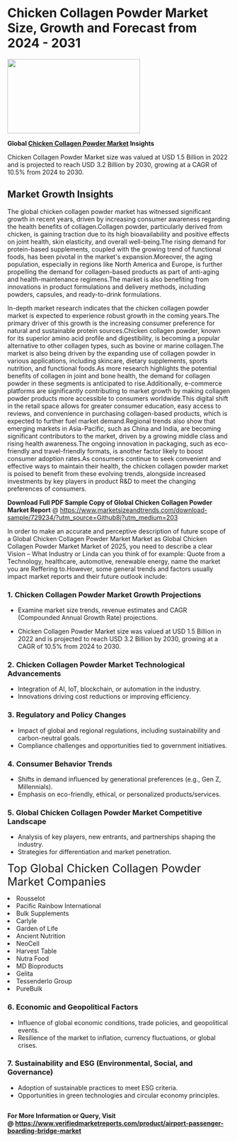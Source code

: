<H1>Chicken Collagen Powder Market Size, Growth and Forecast from 2024 - 2031</H1><img class="aligncenter size-medium wp-image-584254" src="https://thirdeyenews.in/wp-content/uploads/2024/09/Global-Market-Research-300x168.jpeg" alt="" width="300" height="168" /><p><strong>Global&nbsp;<a href="https://www.marketsizeandtrends.com/download-sample/729234/?utm_source=Github8j?utm_medium=203">Chicken Collagen Powder Market</a> Insights</strong></p><p>Chicken Collagen Powder Market size was valued at USD 1.5 Billion in 2022 and is projected to reach USD 3.2 Billion by 2030, growing at a CAGR of 10.5% from 2024 to 2030.</p><p><h2>Market Growth Insights</h2> <p>The global chicken collagen powder market has witnessed significant growth in recent years, driven by increasing consumer awareness regarding the health benefits of collagen.Collagen powder, particularly derived from chicken, is gaining traction due to its high bioavailability and positive effects on joint health, skin elasticity, and overall well-being.The rising demand for protein-based supplements, coupled with the growing trend of functional foods, has been pivotal in the market's expansion.Moreover, the aging population, especially in regions like North America and Europe, is further propelling the demand for collagen-based products as part of anti-aging and health-maintenance regimens.The market is also benefiting from innovations in product formulations and delivery methods, including powders, capsules, and ready-to-drink formulations. </p> <p>In-depth market research indicates that the chicken collagen powder market is expected to experience robust growth in the coming years.The primary driver of this growth is the increasing consumer preference for natural and sustainable protein sources.Chicken collagen powder, known for its superior amino acid profile and digestibility, is becoming a popular alternative to other collagen types, such as bovine or marine collagen.The market is also being driven by the expanding use of collagen powder in various applications, including skincare, dietary supplements, sports nutrition, and functional foods.As more research highlights the potential benefits of collagen in joint and bone health, the demand for collagen powder in these segments is anticipated to rise.Additionally, e-commerce platforms are significantly contributing to market growth by making collagen powder products more accessible to consumers worldwide.This digital shift in the retail space allows for greater consumer education, easy access to reviews, and convenience in purchasing collagen-based products, which is expected to further fuel market demand.Regional trends also show that emerging markets in Asia-Pacific, such as China and India, are becoming significant contributors to the market, driven by a growing middle class and rising health awareness.The ongoing innovation in packaging, such as eco-friendly and travel-friendly formats, is another factor likely to boost consumer adoption rates.As consumers continue to seek convenient and effective ways to maintain their health, the chicken collagen powder market is poised to benefit from these evolving trends, alongside increased investments by key players in product R&D to meet the changing preferences of consumers.</p><p><span class=""><strong>Download Full PDF Sample Copy of Global Chicken Collagen Powder Market Report</strong> @ <a href="https://www.marketsizeandtrends.com/download-sample/729234/?utm_source=Github8j?utm_medium=203" target="_blank">https://www.marketsizeandtrends.com/download-sample/729234/?utm_source=Github8j?utm_medium=203</a></span></p><p>In order to make an accurate and perceptive description of future scope of a Global&nbsp;Chicken Collagen Powder Market Market as Global&nbsp;Chicken Collagen Powder Market Market of 2025, you need to describe a clear Vision &ndash; What Industry or Linda can you think of for example: Quote from a Technology, healthcare, automotive, renewable energy, name the market you are Reffering to.However, some general trends and factors usually impact market reports and their future outlook include:</p><h3>1.&nbsp;<strong>Chicken Collagen Powder Market Growth Projections</strong></h3><ul><li>Examine market size trends, revenue estimates and CAGR (Compounded Annual Growth Rate) projections.</li><li><p>Chicken Collagen Powder Market size was valued at USD 1.5 Billion in 2022 and is projected to reach USD 3.2 Billion by 2030, growing at a CAGR of 10.5% from 2024 to 2030.</p></li></ul><h3>2.&nbsp;<strong>Chicken Collagen Powder Market Technological Advancements</strong></h3><ul><li>Integration of AI, IoT, blockchain, or automation in the industry.</li><li>Innovations driving cost reductions or improving efficiency.</li></ul><h3>3.&nbsp;<strong>Regulatory and Policy Changes</strong></h3><ul><li>Impact of global and regional regulations, including sustainability and carbon-neutral goals.</li><li>Compliance challenges and opportunities tied to government initiatives.</li></ul><h3>4.&nbsp;<strong>Consumer Behavior Trends</strong></h3><ul><li>Shifts in demand influenced by generational preferences (e.g., Gen Z, Millennials).</li><li>Emphasis on eco-friendly, ethical, or personalized products/services.</li></ul><h3>5.&nbsp;<strong>Global Chicken Collagen Powder Market Competitive Landscape</strong></h3><ul><li>Analysis of key players, new entrants, and partnerships shaping the industry.</li><li>Strategies for differentiation and market penetration.</li></ul><p data-pm-slice="1 1 []"><span style="color: inherit; font-family: inherit; font-size: 25px;">Top Global Chicken Collagen Powder Market Companies</span></p><div class="" data-test-id=""><p><li>Rousselot</li><li> Pacific Rainbow International</li><li> Bulk Supplements</li><li> Carlyle</li><li> Garden of Life</li><li> Ancient Nutrition</li><li> NeoCell</li><li> Harvest Table</li><li> Nutra Food</li><li> MD Bioproducts</li><li> Gelita</li><li> Tessenderlo Group</li><li> PureBulk</li></p></div><h3>6.&nbsp;<strong>Economic and Geopolitical Factors</strong></h3><ul><li>Influence of global economic conditions, trade policies, and geopolitical events.</li><li>Resilience of the market to inflation, currency fluctuations, or global crises.</li></ul><h3>7.&nbsp;<strong>Sustainability and ESG (Environmental, Social, and Governance)</strong></h3><ul><li>Adoption of sustainable practices to meet ESG criteria.</li><li>Opportunities in green technologies and circular economy principles.</li></ul><h2><strong style="font-size: 14px;">For More Information or Query, Visit @&nbsp;</strong><a style="background-color: #ffffff; font-size: 14px;" href="https://www.marketsizeandtrends.com/report/chicken-collagen-powder-market/" target="_blank">https://www.verifiedmarketreports.com/product/airport-passenger-boarding-bridge-market</a></h2>